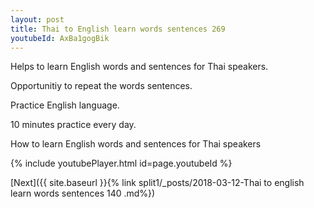 ```yaml
---
layout: post
title: Thai to English learn words sentences 269 
youtubeId: AxBa1gogBik
---
```

 
 
Helps to learn English words and sentences for Thai speakers.

Opportunitiy to repeat the words sentences. 

Practice English language. 
 
10 minutes practice every day. 
 
How to learn English words and sentences for Thai speakers 
 
{% include youtubePlayer.html id=page.youtubeId %}
 
 
[Next]({{ site.baseurl }}{% link  split1/_posts/2018-03-12-Thai to english learn words sentences 140 .md%})
 
